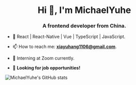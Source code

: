 <h1 align="center">Hi 👋, I'm MichaelYuhe</h1>
<h3 align="center">A frontend developer from China.</h3>

- 🌱 React | React-Native | Vue | TypeScript | JavaScript.

- 📫 How to reach me: **xiayuhang1106@gmail.com**.

- 💼 Interning at Zoom currently.

- 👀 **Looking for job opportunities!**

![MichaelYuhe's GitHub stats](https://github-readme-stats.vercel.app/api?username=michaelyuhe)
